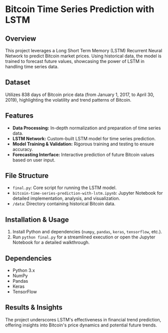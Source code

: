 # Bitcoin Time Series Prediction with LSTM

## Overview
This project leverages a Long Short Term Memory (LSTM) Recurrent Neural Network to predict Bitcoin market prices. Using historical data, the model is trained to forecast future values, showcasing the power of LSTM in handling time series data.

## Dataset
Utilizes 838 days of Bitcoin price data (from January 1, 2017, to April 30, 2019), highlighting the volatility and trend patterns of Bitcoin.

## Features
- **Data Processing:** In-depth normalization and preparation of time series data.
- **LSTM Network:** Custom-built LSTM model for time series prediction.
- **Model Training & Validation:** Rigorous training and testing to ensure accuracy.
- **Forecasting Interface:** Interactive prediction of future Bitcoin values based on user input.

## File Structure
- `final.py`: Core script for running the LSTM model.
- `bitcoin-time-series-prediction-with-lstm.ipynb`: Jupyter Notebook for detailed implementation, analysis, and visualization.
- `/data`: Directory containing historical Bitcoin data.

## Installation & Usage
1. Install Python and dependencies (`numpy`, `pandas`, `keras`, `tensorflow`, etc.).
2. Run `python final.py` for a streamlined execution or open the Jupyter Notebook for a detailed walkthrough.

## Dependencies
- Python 3.x
- NumPy
- Pandas
- Keras
- TensorFlow

## Results & Insights
The project underscores LSTM's effectiveness in financial trend prediction, offering insights into Bitcoin's price dynamics and potential future trends.

